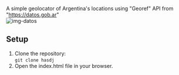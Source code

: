 A simple geolocator of Argentina's locations using "Georef" API from "https://datos.gob.ar" <br>
![img-datos](https://github.com/user-attachments/assets/a512cd5e-7eec-4f73-a861-23e5d4a0ea1c)

## Setup

1. Clone the repository:<br>
   `git clone hasdj`
3. Open the index.html file in your browser.
